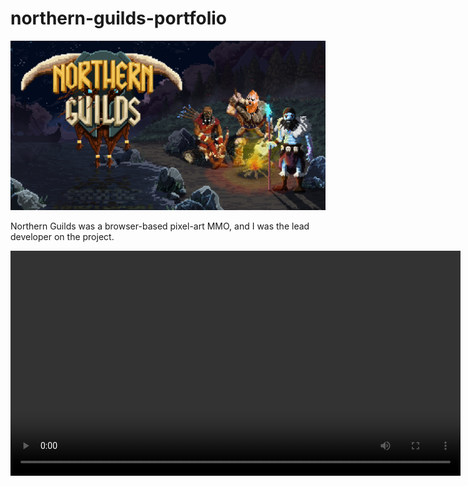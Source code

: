 # northern-guilds-portfolio

![title image](./ng-poster.png)

Northern Guilds was a browser-based pixel-art MMO, and I was the lead developer on the project.

<video src="./water-effect-example.mp4" width="720"/>


